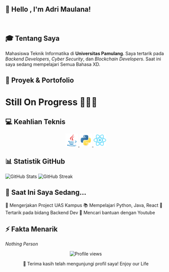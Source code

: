 ## 👋 Hello <coders>, I'm Adri Maulana!
<div align="center">
  <img src= "">
</div>

## 🎓 Tentang Saya
Mahasiswa Teknik Informatika di **Universitas Pamulang**. Saya tertarik pada _Backend Developers_, _Cyber Security_, dan _Blockchain Developers_. Saat ini saya sedang mempelajari Semua Bahasa XD.
<div align="center">

</div>

## 🚀 Proyek & Portofolio
  # Still On Progress 🚀🚀🚀

## 💻 Keahlian Teknis
<div align="center">
<p>
  <a href="https://www.java.com/">
    <img src="https://raw.githubusercontent.com/devicons/devicon/master/icons/java/java-original.svg" alt="Java" width="40" height="40"/>
  </a>
  <a href="https://www.python.org/">
    <img src="https://raw.githubusercontent.com/devicons/devicon/master/icons/python/python-original.svg" alt="Python" width="40" height="40"/>
  </a>
  <a href="https://reactjs.org/">
    <img src="https://raw.githubusercontent.com/devicons/devicon/master/icons/react/react-original.svg" alt="React" width="40" height="40"/>
  </a>
</p>
</div>

## 📊 Statistik GitHub
<div align="justify">
  <img src="https://github-readme-stats.vercel.app/api?username=username-anda&show_icons=true&theme=radical" alt="GitHub Stats" />
  <img src="https://github-readme-streak-stats.herokuapp.com/?user=username-anda&theme=radical" alt="GitHub Streak" />
</div>


## 🌱 Saat Ini Saya Sedang...

🔭 Mengerjakan Project UAS Kampus
📚 Mempelajari Python, Java, React
👯 Tertarik pada bidang Backend Dev
🤔 Mencari bantuan dengan Youtube

## ⚡ Fakta Menarik

_Nothing Person_


<div align="center">
  <img src="https://komarev.com/ghpvc/?username=username-anda&color=blueviolet" alt="Profile views" />
  <p>💖 Terima kasih telah mengunjungi profil saya! Enjoy our Life <p>
</div>
